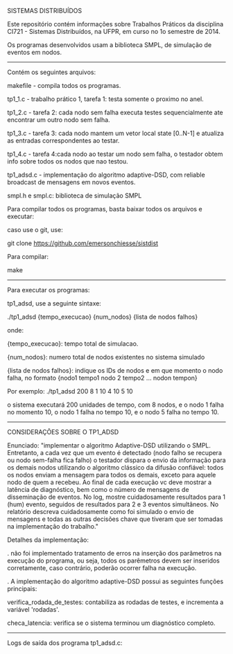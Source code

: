 SISTEMAS DISTRIBUÍDOS

Este repositório contém informações sobre Trabalhos Práticos da disciplina CI721 - Sistemas Distribuídos, na UFPR, em curso no 1o semestre de 2014.


Os programas desenvolvidos usam a biblioteca SMPL, de simulação de eventos em nodos.


---------------------

Contém os seguintes arquivos:


makefile - compila todos os programas.

tp1_1.c - trabalho prático 1, tarefa 1: testa somente o proximo no anel.

tp1_2.c - tarefa 2: cada nodo sem falha executa testes sequencialmente ate encontrar um outro nodo sem falha.

tp1_3.c - tarefa 3: cada nodo mantem um vetor local state [0..N-1] e atualiza as entradas correspondentes ao testar.

tp1_4.c - tarefa 4:cada nodo ao testar um nodo sem falha, o testador obtem info sobre todos os nodos que nao testou.

tp1_adsd.c - implementação do algoritmo adaptive-DSD, com reliable broadcast de mensagens em novos eventos.

smpl.h e smpl.c: biblioteca de simulação SMPL


Para compilar todos os programas, basta baixar todos os arquivos e executar:

caso use o git, use:

git clone https://github.com/emersonchiesse/sistdist


Para compilar:

make

-----------------------

Para executar os programas:


tp1_adsd, use a seguinte sintaxe:

./tp1_adsd {tempo_execucao} {num_nodos} {lista de nodos falhos}

onde:

{tempo_execucao}: tempo total de simulacao. 

{num_nodos}: numero total de nodos existentes no sistema simulado

{lista de nodos falhos}: indique os IDs de nodos e em que momento o nodo falha, no formato {nodo1 tempo1 nodo 2 tempo2 ... nodon tempon}


Por exemplo: ./tp1_adsd 200 8 1 10 4 10 5 10 

o sistema executará 200 unidades de tempo, com 8 nodos, e o nodo 1 falha no momento 10, o nodo 1 falha no tempo 10, e o nodo 5 falha no tempo 10.


--------------------

CONSIDERAÇÕES SOBRE O TP1_ADSD

Enunciado:
"implementar o algoritmo Adaptive-DSD utilizando o SMPL. 
     Entretanto, a cada vez que um evento é detectado (nodo falho se recupera ou nodo sem-falha 
     fica falho) o testador dispara o envio da informação para os demais nodos utilizando o 
     algoritmo clássico da difusão confiável: todos os nodos enviam a mensagem para todos 
     os demais, exceto para aquele nodo de quem a recebeu. 
     Ao final de cada execução vc deve mostrar a latência de diagnóstico, 
     bem como o número de mensagens de disseminação de eventos. 
     No log, mostre cuidadosamente resultados para 1 (hum) evento, seguidos de resultados 
     para 2 e 3 eventos simultâneos. No relatório descreva cuidadosamente como foi 
     simulado o envio de mensagens e todas as outras decisões chave que tiveram que ser 
     tomadas na implementação do trabalho."
     

Detalhes da implementação:

. não foi implementado tratamento de erros na inserção dos parâmetros na execução do programa, ou seja, todos os parêmetros devem ser inseridos corretamente, caso contrário, poderão ocorrer falha na execução.


. A implementação do algoritmo adaptive-DSD possui as seguintes funções principais:


verifica_rodada_de_testes: contabiliza as rodadas de testes, e incrementa a variável 'rodadas'.


checa_latencia: verifica se o sistema terminou um diagnóstico completo.


----------------------

Logs de saída dos programa tp1_adsd.c:


